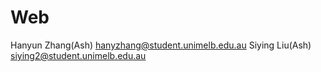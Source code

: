 # Web

Hanyun Zhang(Ash) hanyzhang@student.unimelb.edu.au
Siying Liu(Ash) siying2@student.unimelb.edu.au